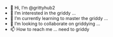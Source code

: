 - 👋 Hi, I’m @grittyhub2
- 👀 I’m interested in the griddy ...
- 🌱 I’m currently learning to master the griddy ...
- 💞️ I’m looking to collaborate on griddying ...
- 📫 How to reach me ... need to griddy

<!---
grittyhub2/grittyhub2 is a ✨ special ✨ repository because its `README.md` (this file) appears on your GitHub profile.
You can click the Preview link to take a look at your changes.
--->
